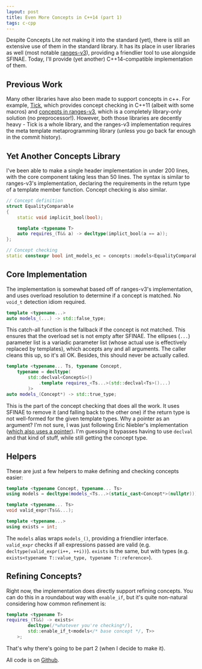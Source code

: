 ```yaml
---
layout: post
title: Even More Concepts in C++14 (part 1)
tags: c-cpp
---
```


Despite Concepts Lite not making it into the standard (yet), there is still an
extensive use of them in the standard library. It has its place in user
libraries as well (most notable [ranges-v3][1]), providing a friendlier tool to
use alongside SFINAE. Today, I'll provide (yet another) C++14-compatible
implementation of them.

  [1]: https://github.com/ericniebler/range-v3

<!--more-->

## Previous Work

Many other libraries have also been made to support concepts in c++. For
example, [Tick][2], which provides concept checking in C++11 (albeit with some
macros) and [concepts in ranges-v3][3], which is a completely library-only
solution (no preprocessor!). However, both those libraries are decently heavy -
Tick is a whole library, and the ranges-v3 implementation requires the meta
template metaprogramming library (unless you go back far enough in the commit
history).

  [2]: https://github.com/pfultz2/Tick
  [3]: https://github.com/ericniebler/range-v3/blob/e411a19a312542be98ec9f318ef5b335e0fdaf0a/include/range/v3/utility/concepts.hpp

## Yet Another Concepts Library

I've been able to make a single header implementation in under 200 lines, with
the core component taking less than 50 lines. The syntax is similar to
ranges-v3's implementation, declaring the requirements in the return type of a
template member function. Concept checking is also similar.

``` c++
// Concept definition
struct EqualityComparable
{
	static void implicit_bool(bool);

	template <typename T>
	auto requires_(T&& a) -> decltype(implict_bool(a == a));
};

// Concept checking
static constexpr bool int_models_ec = concepts::models<EqualityComparable, int>::value;
```

## Core Implementation

The implementation is somewhat based off of ranges-v3's implementation, and uses
overload  resolution to determine if a concept is matched. No `void_t` detection
idiom required.

``` c++
template <typename...>
auto models_(...) -> std::false_type;
```
This catch-all function is the fallback if the concept is not matched. This
ensures that the overload set is not empty after SFINAE. The ellipses (`...`)
parameter list is a variadic parameter list (whose actual use is effectively
replaced by templates), which accepts any and all arguments. The caller cleans
this up, so it's all OK. Besides, this should never be actually called.

``` c++
template <typename... Ts, typename Concept,
	typename = decltype(
		std::declval<Concept&>()
			.template requires_<Ts...>(std::declval<Ts>()...)
		)>
auto models_(Concept*) -> std::true_type;
```

This is the part of the concept checking that does all the work. It uses SFINAE
to remove it (and falling back to the other one) if the return type is not
well-formed for the given template types. Why a pointer as an argument? I'm not
sure, I was just following Eric Niebler's implementation ([which also uses a
pointer][4]).  I'm guessing it bypasses having to use `declval` and that kind of
stuff, while still getting the concept type.

  [4]: https://github.com/ericniebler/range-v3/blob/e411a19a312542be98ec9f318ef5b335e0fdaf0a/include/range/v3/utility/concepts.hpp#L112

## Helpers

These are just a few helpers to make defining and checking concepts easier:

``` c++
template <typename Concept, typename... Ts>
using models = decltype(models_<Ts...>(static_cast<Concept*>(nullptr)));

template <typename... Ts>
void valid_expr(Ts&&...);

template <typename...>
using exists = int;
```

The `models` alias wraps `models_()`, providing a friendlier interface.
`valid_expr` checks if all expressions passed are valid (e.g.
`decltype(valid_expr(i++, ++i))`). `exists` is the same, but with types (e.g.
`exists<typename T::value_type, typename T::reference>`).

## Refining Concepts?

Right now, the implementation does directly support refining concepts. You can
do this in a roundabout way with `enable_if`, but it's quite non-natural
considering how common refinement is:

``` c++
template <typename T>
requires_(T&&) -> exists<
		decltype(/*whatever you're checking*/),
		std::enable_if_t<models</* base concept */, T>>
	>;
```

That's why there's going to be part 2 (when I decide to make it).

All code is on [Github][5].

  [5]: https://gist.github.com/ralismark/e30a1f4988748d4f700da44fef36c606
